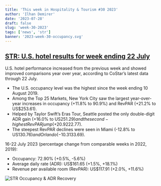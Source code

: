 ```yaml
---
title: 'This week in Hospitality & Tourism #30 2023'
author: 'Ilhan Demirer'
date: '2023-07-28'
draft: false
slug: 'week-30-2023'
tags: ['news', 'str']
banner: '2023-week-30-occupancy.svg'
---
```


## [STR: U.S. hotel results for week ending 22 July](https://str.com/press-release/us-hotel-results-week-ending-22-july)

U.S. hotel performance increased from the previous week and showed improved comparisons year over year, according to CoStar’s latest data through 22 July.

- The U.S. occupancy level was the highest since the week ending 10 August 2019.
- Among the Top 25 Markets, New York City saw the largest year-over-year increases in occupancy (+11.8% to 90.9%) and RevPAR (+21.2% to US$253.61).
- Helped by Taylor Swift’s Eras Tour, Seattle posted the only double-digit ADR gain (+16.0% to US$251.29) and the second-highest RevPAR jump (+20.9% to US$222.77).
- The steepest RevPAR declines were seen in Miami (-12.8% to US$130.76) and Orlando (-10.3% to US$133.69).

16-22 July 2023 (percentage change from comparable weeks in 2022, 2019):

- Occupancy: 72.90% (+0.5%, -5.6%)
- Average daily rate (ADR): US$161.65 (+1.5%, +18.1%)
- Revenue per available room (RevPAR): US$117.91 (+2.0%, +11.6%)

![STR Occupancy & ADR Recovery](/images/blogimages/2023-week-30-occupancy.svg)
